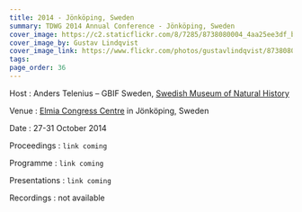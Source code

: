 ```yaml
---
title: 2014 - Jönköping, Sweden
summary: TDWG 2014 Annual Conference - Jönköping, Sweden
cover_image: https://c2.staticflickr.com/8/7285/8738080004_4aa25ee3df_b.jpg
cover_image_by: Gustav Lindqvist
cover_image_link: https://www.flickr.com/photos/gustavlindqvist/8738080004
tags: 
page_order: 36
---
```


Host
: Anders Telenius – GBIF Sweden, [Swedish Museum of Natural History](http://www.nrm.se/en/16.html)

Venue
: [Elmia Congress Centre](http://www.elmia.se/en/) in Jönköping, Sweden

Date
: 27-31 October 2014

Proceedings
: `link coming`

Programme
: `link coming`

Presentations
: `link coming`

Recordings
: not available

